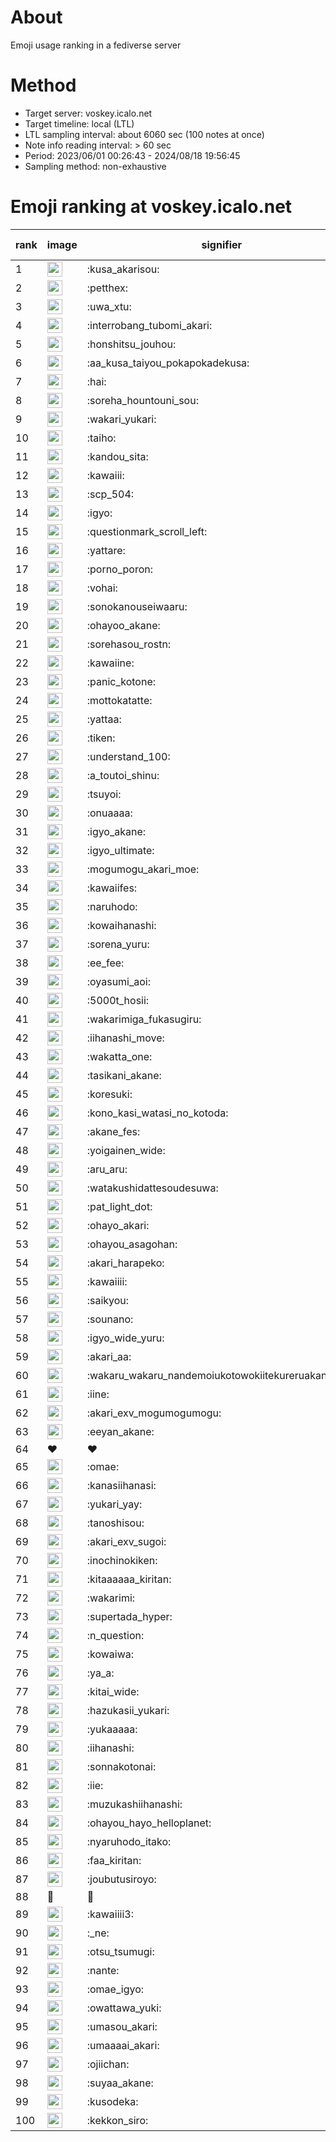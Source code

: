 # About
Emoji usage ranking in a fediverse server

# Method
- Target server: voskey.icalo.net
- Target timeline: local (LTL)
- LTL sampling interval: about 6060 sec (100 notes at once)
- Note info reading interval: > 60 sec
- Period: 2023/06/01 00:26:43 - 2024/08/18 19:56:45 
- Sampling method: non-exhaustive

# Emoji ranking at voskey.icalo.net

|rank|image|signifier|type|frequency score|
|----|----|----|----|----|
|1|<img height="24" src="https://voskey.icalo.net/emoji/kusa_akarisou.webp">|:kusa_akarisou:|custom|30503|
|2|<img height="24" src="https://voskey.icalo.net/emoji/petthex.webp">|:petthex:|custom|22231|
|3|<img height="24" src="https://voskey.icalo.net/emoji/uwa_xtu.webp">|:uwa_xtu:|custom|12000|
|4|<img height="24" src="https://voskey.icalo.net/emoji/interrobang_tubomi_akari.webp">|:interrobang_tubomi_akari:|custom|11971|
|5|<img height="24" src="https://voskey.icalo.net/emoji/honshitsu_jouhou.webp">|:honshitsu_jouhou:|custom|9178|
|6|<img height="24" src="https://voskey.icalo.net/emoji/aa_kusa_taiyou_pokapokadekusa.webp">|:aa_kusa_taiyou_pokapokadekusa:|custom|9115|
|7|<img height="24" src="https://voskey.icalo.net/emoji/hai.webp">|:hai:|custom|7986|
|8|<img height="24" src="https://voskey.icalo.net/emoji/soreha_hountouni_sou.webp">|:soreha_hountouni_sou:|custom|7065|
|9|<img height="24" src="https://voskey.icalo.net/emoji/wakari_yukari.webp">|:wakari_yukari:|custom|6815|
|10|<img height="24" src="https://voskey.icalo.net/emoji/taiho.webp">|:taiho:|custom|6704|
|11|<img height="24" src="https://voskey.icalo.net/emoji/kandou_sita.webp">|:kandou_sita:|custom|6129|
|12|<img height="24" src="https://voskey.icalo.net/emoji/kawaiii.webp">|:kawaiii:|custom|6102|
|13|<img height="24" src="https://voskey.icalo.net/emoji/scp_504.webp">|:scp_504:|custom|5752|
|14|<img height="24" src="https://voskey.icalo.net/emoji/igyo.webp">|:igyo:|custom|4505|
|15|<img height="24" src="https://voskey.icalo.net/emoji/questionmark_scroll_left.webp">|:questionmark_scroll_left:|custom|4502|
|16|<img height="24" src="https://voskey.icalo.net/emoji/yattare.webp">|:yattare:|custom|4499|
|17|<img height="24" src="https://voskey.icalo.net/emoji/porno_poron.webp">|:porno_poron:|custom|4390|
|18|<img height="24" src="https://voskey.icalo.net/emoji/vohai.webp">|:vohai:|custom|4186|
|19|<img height="24" src="https://voskey.icalo.net/emoji/sonokanouseiwaaru.webp">|:sonokanouseiwaaru:|custom|4151|
|20|<img height="24" src="https://voskey.icalo.net/emoji/ohayoo_akane.webp">|:ohayoo_akane:|custom|4056|
|21|<img height="24" src="https://voskey.icalo.net/emoji/sorehasou_rostn.webp">|:sorehasou_rostn:|custom|4000|
|22|<img height="24" src="https://voskey.icalo.net/emoji/kawaiine.webp">|:kawaiine:|custom|3929|
|23|<img height="24" src="https://voskey.icalo.net/emoji/panic_kotone.webp">|:panic_kotone:|custom|3873|
|24|<img height="24" src="https://voskey.icalo.net/emoji/mottokatatte.webp">|:mottokatatte:|custom|3703|
|25|<img height="24" src="https://voskey.icalo.net/emoji/yattaa.webp">|:yattaa:|custom|3667|
|26|<img height="24" src="https://voskey.icalo.net/emoji/tiken.webp">|:tiken:|custom|3604|
|27|<img height="24" src="https://voskey.icalo.net/emoji/understand_100.webp">|:understand_100:|custom|3563|
|28|<img height="24" src="https://voskey.icalo.net/emoji/a_toutoi_shinu.webp">|:a_toutoi_shinu:|custom|3316|
|29|<img height="24" src="https://voskey.icalo.net/emoji/tsuyoi.webp">|:tsuyoi:|custom|3314|
|30|<img height="24" src="https://voskey.icalo.net/emoji/onuaaaa.webp">|:onuaaaa:|custom|3062|
|31|<img height="24" src="https://voskey.icalo.net/emoji/igyo_akane.webp">|:igyo_akane:|custom|2992|
|32|<img height="24" src="https://voskey.icalo.net/emoji/igyo_ultimate.webp">|:igyo_ultimate:|custom|2858|
|33|<img height="24" src="https://voskey.icalo.net/emoji/mogumogu_akari_moe.webp">|:mogumogu_akari_moe:|custom|2849|
|34|<img height="24" src="https://voskey.icalo.net/emoji/kawaiifes.webp">|:kawaiifes:|custom|2845|
|35|<img height="24" src="https://voskey.icalo.net/emoji/naruhodo.webp">|:naruhodo:|custom|2804|
|36|<img height="24" src="https://voskey.icalo.net/emoji/kowaihanashi.webp">|:kowaihanashi:|custom|2718|
|37|<img height="24" src="https://voskey.icalo.net/emoji/sorena_yuru.webp">|:sorena_yuru:|custom|2592|
|38|<img height="24" src="https://voskey.icalo.net/emoji/ee_fee.webp">|:ee_fee:|custom|2586|
|39|<img height="24" src="https://voskey.icalo.net/emoji/oyasumi_aoi.webp">|:oyasumi_aoi:|custom|2555|
|40|<img height="24" src="https://voskey.icalo.net/emoji/5000t_hosii.webp">|:5000t_hosii:|custom|2499|
|41|<img height="24" src="https://voskey.icalo.net/emoji/wakarimiga_fukasugiru.webp">|:wakarimiga_fukasugiru:|custom|2429|
|42|<img height="24" src="https://voskey.icalo.net/emoji/iihanashi_move.webp">|:iihanashi_move:|custom|2398|
|43|<img height="24" src="https://voskey.icalo.net/emoji/wakatta_one.webp">|:wakatta_one:|custom|2220|
|44|<img height="24" src="https://voskey.icalo.net/emoji/tasikani_akane.webp">|:tasikani_akane:|custom|2201|
|45|<img height="24" src="https://voskey.icalo.net/emoji/koresuki.webp">|:koresuki:|custom|2198|
|46|<img height="24" src="https://voskey.icalo.net/emoji/kono_kasi_watasi_no_kotoda.webp">|:kono_kasi_watasi_no_kotoda:|custom|2182|
|47|<img height="24" src="https://voskey.icalo.net/emoji/akane_fes.webp">|:akane_fes:|custom|2166|
|48|<img height="24" src="https://voskey.icalo.net/emoji/yoigainen_wide.webp">|:yoigainen_wide:|custom|2143|
|49|<img height="24" src="https://voskey.icalo.net/emoji/aru_aru.webp">|:aru_aru:|custom|2139|
|50|<img height="24" src="https://voskey.icalo.net/emoji/watakushidattesoudesuwa.webp">|:watakushidattesoudesuwa:|custom|2110|
|51|<img height="24" src="https://voskey.icalo.net/emoji/pat_light_dot.webp">|:pat_light_dot:|custom|2085|
|52|<img height="24" src="https://voskey.icalo.net/emoji/ohayo_akari.webp">|:ohayo_akari:|custom|2073|
|53|<img height="24" src="https://voskey.icalo.net/emoji/ohayou_asagohan.webp">|:ohayou_asagohan:|custom|2044|
|54|<img height="24" src="https://voskey.icalo.net/emoji/akari_harapeko.webp">|:akari_harapeko:|custom|2011|
|55|<img height="24" src="https://voskey.icalo.net/emoji/kawaiiii.webp">|:kawaiiii:|custom|1982|
|56|<img height="24" src="https://voskey.icalo.net/emoji/saikyou.webp">|:saikyou:|custom|1966|
|57|<img height="24" src="https://voskey.icalo.net/emoji/sounano.webp">|:sounano:|custom|1947|
|58|<img height="24" src="https://voskey.icalo.net/emoji/igyo_wide_yuru.webp">|:igyo_wide_yuru:|custom|1927|
|59|<img height="24" src="https://voskey.icalo.net/emoji/akari_aa.webp">|:akari_aa:|custom|1852|
|60|<img height="24" src="https://voskey.icalo.net/emoji/wakaru_wakaru_nandemoiukotowokiitekureruakanetyan.webp">|:wakaru_wakaru_nandemoiukotowokiitekureruakanetyan:|custom|1850|
|61|<img height="24" src="https://voskey.icalo.net/emoji/iine.webp">|:iine:|custom|1816|
|62|<img height="24" src="https://voskey.icalo.net/emoji/akari_exv_mogumogumogu.webp">|:akari_exv_mogumogumogu:|custom|1798|
|63|<img height="24" src="https://voskey.icalo.net/emoji/eeyan_akane.webp">|:eeyan_akane:|custom|1795|
|64|❤|❤|unicode|1715|
|65|<img height="24" src="https://voskey.icalo.net/emoji/omae.webp">|:omae:|custom|1696|
|66|<img height="24" src="https://voskey.icalo.net/emoji/kanasiihanasi.webp">|:kanasiihanasi:|custom|1653|
|67|<img height="24" src="https://voskey.icalo.net/emoji/yukari_yay.webp">|:yukari_yay:|custom|1638|
|68|<img height="24" src="https://voskey.icalo.net/emoji/tanoshisou.webp">|:tanoshisou:|custom|1634|
|69|<img height="24" src="https://voskey.icalo.net/emoji/akari_exv_sugoi.webp">|:akari_exv_sugoi:|custom|1621|
|70|<img height="24" src="https://voskey.icalo.net/emoji/inochinokiken.webp">|:inochinokiken:|custom|1618|
|71|<img height="24" src="https://voskey.icalo.net/emoji/kitaaaaaa_kiritan.webp">|:kitaaaaaa_kiritan:|custom|1591|
|72|<img height="24" src="https://voskey.icalo.net/emoji/wakarimi.webp">|:wakarimi:|custom|1584|
|73|<img height="24" src="https://voskey.icalo.net/emoji/supertada_hyper.webp">|:supertada_hyper:|custom|1583|
|74|<img height="24" src="https://voskey.icalo.net/emoji/n_question.webp">|:n_question:|custom|1548|
|75|<img height="24" src="https://voskey.icalo.net/emoji/kowaiwa.webp">|:kowaiwa:|custom|1532|
|76|<img height="24" src="https://voskey.icalo.net/emoji/ya_a.webp">|:ya_a:|custom|1519|
|77|<img height="24" src="https://voskey.icalo.net/emoji/kitai_wide.webp">|:kitai_wide:|custom|1500|
|78|<img height="24" src="https://voskey.icalo.net/emoji/hazukasii_yukari.webp">|:hazukasii_yukari:|custom|1471|
|79|<img height="24" src="https://voskey.icalo.net/emoji/yukaaaaa.webp">|:yukaaaaa:|custom|1448|
|80|<img height="24" src="https://voskey.icalo.net/emoji/iihanashi.webp">|:iihanashi:|custom|1403|
|81|<img height="24" src="https://voskey.icalo.net/emoji/sonnakotonai.webp">|:sonnakotonai:|custom|1376|
|82|<img height="24" src="https://voskey.icalo.net/emoji/iie.webp">|:iie:|custom|1375|
|83|<img height="24" src="https://voskey.icalo.net/emoji/muzukashiihanashi.webp">|:muzukashiihanashi:|custom|1348|
|84|<img height="24" src="https://voskey.icalo.net/emoji/ohayou_hayo_helloplanet.webp">|:ohayou_hayo_helloplanet:|custom|1348|
|85|<img height="24" src="https://voskey.icalo.net/emoji/nyaruhodo_itako.webp">|:nyaruhodo_itako:|custom|1336|
|86|<img height="24" src="https://voskey.icalo.net/emoji/faa_kiritan.webp">|:faa_kiritan:|custom|1336|
|87|<img height="24" src="https://voskey.icalo.net/emoji/joubutusiroyo.webp">|:joubutusiroyo:|custom|1314|
|88|🤔|🤔|unicode|1309|
|89|<img height="24" src="https://voskey.icalo.net/emoji/kawaiiii3.webp">|:kawaiiii3:|custom|1285|
|90|<img height="24" src="https://voskey.icalo.net/emoji/_ne.webp">|:_ne:|custom|1281|
|91|<img height="24" src="https://voskey.icalo.net/emoji/otsu_tsumugi.webp">|:otsu_tsumugi:|custom|1270|
|92|<img height="24" src="https://voskey.icalo.net/emoji/nante.webp">|:nante:|custom|1251|
|93|<img height="24" src="https://voskey.icalo.net/emoji/omae_igyo.webp">|:omae_igyo:|custom|1248|
|94|<img height="24" src="https://voskey.icalo.net/emoji/owattawa_yuki.webp">|:owattawa_yuki:|custom|1232|
|95|<img height="24" src="https://voskey.icalo.net/emoji/umasou_akari.webp">|:umasou_akari:|custom|1191|
|96|<img height="24" src="https://voskey.icalo.net/emoji/umaaaai_akari.webp">|:umaaaai_akari:|custom|1182|
|97|<img height="24" src="https://voskey.icalo.net/emoji/ojiichan.webp">|:ojiichan:|custom|1180|
|98|<img height="24" src="https://voskey.icalo.net/emoji/suyaa_akane.webp">|:suyaa_akane:|custom|1172|
|99|<img height="24" src="https://voskey.icalo.net/emoji/kusodeka.webp">|:kusodeka:|custom|1168|
|100|<img height="24" src="https://voskey.icalo.net/emoji/kekkon_siro.webp">|:kekkon_siro:|custom|1167|
